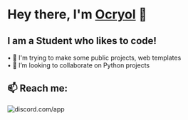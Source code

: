 # Hey there, I'm [Ocryol](https://github.com/Ocryol1337) 👋

## I am a Student who likes to code!


• 🎯 I'm trying to make some public projects, web templates    
• 👯 I’m looking to collaborate on Python projects 

## 📫 Reach me:
![discord.com/app](https://discord.c99.nl/widget/theme-4/903262208388132945.png)
